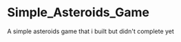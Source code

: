 Simple_Asteroids_Game
=====================

A simple asteroids game that i built but didn't complete yet
